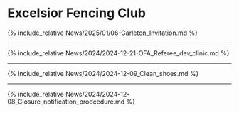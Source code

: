 
# Excelsior Fencing Club

{% include_relative News/2025/01/06-Carleton_Invitation.md %}

---

{% include_relative News/2024/2024-12-21-OFA_Referee_dev_clinic.md %}

---

{% include_relative News/2024/2024-12-09_Clean_shoes.md %}

---

{% include_relative News/2024/2024-12-08_Closure_notification_prodcedure.md %}
